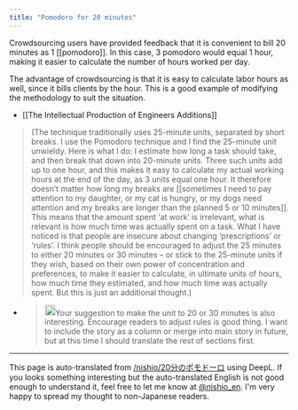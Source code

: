```yaml
---
title: "Pomodoro for 20 minutes"
---
```


Crowdsourcing users have provided feedback that it is convenient to bill 20 minutes as 1 [[pomodoro]]. In this case, 3 pomodoro would equal 1 hour, making it easier to calculate the number of hours worked per day.

The advantage of crowdsourcing is that it is easy to calculate labor hours as well, since it bills clients by the hour. This is a good example of modifying the methodology to suit the situation.

- [[The Intellectual Production of Engineers Additions]]

> (The technique traditionally uses 25-minute units, separated by short breaks. I use the Pomodoro technique and I find the 25-minute unit unwieldy. Here is what I do: I estimate how long a task should take, and then break that down into 20-minute units. Three such units add up to one hour, and this makes it easy to calculate my actual working hours at the end of the day, as 3 units equal one hour. It therefore doesn’t matter how long my breaks are [[sometimes I need to pay attention to my daughter, or my cat is hungry, or my dogs need attention and my breaks are longer than the planned 5 or 10 minutes]]. This means that the amount spent ‘at work’ is irrelevant, what is relevant is how much time was actually spent on a task.
>  What I have noticed is that people are insecure about changing ‘prescriptions’ or ‘rules’. I think people should be encouraged to adjust the 25 minutes to either 20 minutes or 30 minutes – or stick to the 25-minute units if they wish, based on their own power of concentration and preferences, to make it easier to calculate, in ultimate units of hours, how much time they estimated, and how much time was actually spent. But this is just an additional thought.)
- > <img src='https://scrapbox.io/api/pages/nishio-en/nishio/icon' alt='nishio.icon' height="19.5"/>Your suggestion to make the unit to 20 or 30 minutes is also interesting. Encourage readers to adjust rules is good thing. I want to include the story as a column or merge into main story in future, but at this time I should translate the rest of sections first.

---
This page is auto-translated from [/nishio/20分のポモドーロ](https://scrapbox.io/nishio/20分のポモドーロ) using DeepL. If you looks something interesting but the auto-translated English is not good enough to understand it, feel free to let me know at [@nishio_en](https://twitter.com/nishio_en). I'm very happy to spread my thought to non-Japanese readers.